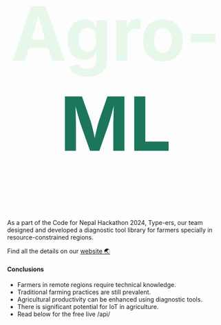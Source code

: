 
<a style="text-decoration: none; color: #e7f8ea;" target="_blank" href="https://agro-ml.onrender.com/"><h1 align="center" style="color: #e7f8ea; font-size: 18vw;">Agro-<span style="color: #1b765c;">ML</span></h1></a>

As a part of the Code for Nepal Hackathon 2024, Type-ers, our team designed and developed a diagnostic tool library for farmers specially in resource-constrained regions.

Find all the details on our [website 🌏](https://agro-ml.onrender.com/)

#### Conclusions

- Farmers in remote regions require technical knowledge.
- Traditional farming practices are still prevalent.
- Agricultural productivity can be enhanced using diagnostic tools.
- There is significant potential for IoT in agriculture.
- Read below for the free live /api/<endpoints>